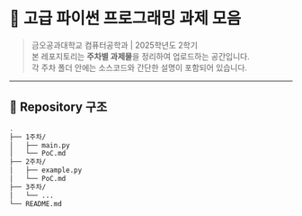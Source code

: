 # 📘 고급 파이썬 프로그래밍 과제 모음

> 금오공과대학교 컴퓨터공학과 | 2025학년도 2학기  
> 본 레포지토리는 **주차별 과제물**을 정리하여 업로드하는 공간입니다.  
> 각 주차 폴더 안에는 소스코드와 간단한 설명이 포함되어 있습니다.

---

## 📂 Repository 구조

```bash
.
├── 1주차/        
│   ├── main.py
│   └── PoC.md
├── 2주차/       
│   ├── example.py
│   └── PoC.md
├── 3주차/
│   └── ...
└── README.md     
